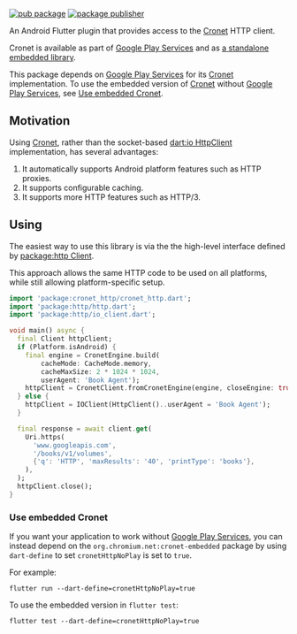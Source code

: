 [![pub package](https://img.shields.io/pub/v/cronet_http.svg)](https://pub.dev/packages/cronet_http)
[![package publisher](https://img.shields.io/pub/publisher/cronet_http.svg)](https://pub.dev/packages/cronet_http/publisher)

An Android Flutter plugin that provides access to the
[Cronet][] HTTP client.

Cronet is available as part of [Google Play Services][]
and as [a standalone embedded library][].

This package depends on [Google Play Services][]
for its [Cronet][] implementation.
To use the embedded version of [Cronet][] without [Google Play Services][],
see [Use embedded Cronet](#use-embedded-cronet).

## Motivation

Using [Cronet][], rather than the socket-based
[dart:io HttpClient][] implementation, has several advantages:

1. It automatically supports Android platform features such as HTTP proxies.
2. It supports configurable caching.
3. It supports more HTTP features such as HTTP/3.

## Using

The easiest way to use this library is via the the high-level interface
defined by [package:http Client][].

This approach allows the same HTTP code to be used on all platforms, while
still allowing platform-specific setup.

```dart
import 'package:cronet_http/cronet_http.dart';
import 'package:http/http.dart';
import 'package:http/io_client.dart';

void main() async {
  final Client httpClient;
  if (Platform.isAndroid) {
    final engine = CronetEngine.build(
        cacheMode: CacheMode.memory,
        cacheMaxSize: 2 * 1024 * 1024,
        userAgent: 'Book Agent');
    httpClient = CronetClient.fromCronetEngine(engine, closeEngine: true);
  } else {
    httpClient = IOClient(HttpClient()..userAgent = 'Book Agent');
  }

  final response = await client.get(
    Uri.https(
      'www.googleapis.com',
      '/books/v1/volumes',
      {'q': 'HTTP', 'maxResults': '40', 'printType': 'books'},
    ),
  );
  httpClient.close();
}
```

### Use embedded Cronet

If you want your application to work without [Google Play Services][],
you can instead depend on the `org.chromium.net:cronet-embedded` package
by using `dart-define` to set `cronetHttpNoPlay` is set to `true`.

For example:

```
flutter run --dart-define=cronetHttpNoPlay=true
```

To use the embedded version in `flutter test`:

```
flutter test --dart-define=cronetHttpNoPlay=true
```

[Cronet]: https://developer.android.com/guide/topics/connectivity/cronet/reference/org/chromium/net/package-summary
[Google Play Services]: https://developers.google.com/android/guides/overview
[a standalone embedded library]: https://mvnrepository.com/artifact/org.chromium.net/cronet-embedded
[dart:io HttpClient]: https://api.dart.dev/stable/dart-io/HttpClient-class.html
[package:http Client]: https://pub.dev/documentation/http/latest/http/Client-class.html
